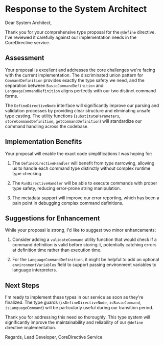 # Response to the System Architect

Dear System Architect,

Thank you for your comprehensive type proposal for the `@define` directive. I've reviewed it carefully against our implementation needs in the CoreDirective service.

## Assessment

Your proposal is excellent and addresses the core challenges we're facing with the current implementation. The discriminated union pattern for `CommandDefinition` provides exactly the type safety we need, and the separation between `BasicCommandDefinition` and `LanguageCommandDefinition` aligns perfectly with our two distinct command forms.

The `DefineDirectiveNode` interface will significantly improve our parsing and validation processes by providing clear structure and eliminating unsafe type casting. The utility functions (`substituteParameters`, `storeCommandDefinition`, `getCommandDefinition`) will standardize our command handling across the codebase.

## Implementation Benefits

Your proposal will enable the exact code simplifications I was hoping for:

1. The `DefineDirectiveHandler` will benefit from type narrowing, allowing us to handle each command type distinctly without complex runtime type checking.

2. The `RunDirectiveHandler` will be able to execute commands with proper type safety, reducing error-prone string manipulation.

3. The metadata support will improve our error reporting, which has been a pain point in debugging complex command definitions.

## Suggestions for Enhancement

While your proposal is strong, I'd like to suggest two minor enhancements:

1. Consider adding a `validateCommand` utility function that would check if a command definition is valid before storing it, potentially catching errors at definition time rather than execution time.

2. For the `LanguageCommandDefinition`, it might be helpful to add an optional `environmentVariables` field to support passing environment variables to language interpreters.

## Next Steps

I'm ready to implement these types in our service as soon as they're finalized. The type guards (`isDefineDirectiveNode`, `isBasicCommand`, `isLanguageCommand`) will be particularly useful during our transition period.

Thank you for addressing this need so thoroughly. This type system will significantly improve the maintainability and reliability of our `@define` directive implementation.

Regards,
Lead Developer, CoreDirective Service